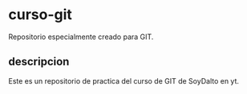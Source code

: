 # curso-git
Repositorio especialmente creado para GIT.

## descripcion
Este es un repositorio de practica del curso de GIT de SoyDalto en yt.
